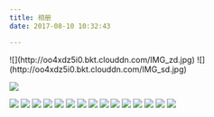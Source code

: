 ```yaml
---
title: 相册
date: 2017-08-10 10:32:43

---
```

<div id="selfPhoto">
<!-- ![](http://oo4xdz5i0.bkt.clouddn.com/test1.jpg-blogImg)
![](http://oo4xdz5i0.bkt.clouddn.com/3.JPG-blogImg)
![](http://oo4xdz5i0.bkt.clouddn.com/1.JPG-blogImg)
![](http://oo4xdz5i0.bkt.clouddn.com/2.JPG-blogImg) -->
<!-- ![title](http://img2.a0bi.com/upload/ttq/20160729/1469781927056.jpeg)
![title](http://img.mp.itc.cn/upload/20161018/59ba2cd3c30e413b8a230f9c2df619ec.jpg)
![title](http://img.mp.sohu.com/q_mini,c_zoom,w_640/upload/20170722/06e6ac6cc77c467f807604f86d18d124.jpg)
![title](http://img.smzy.com/imges/2017/0601/20170601090134369.jpg)
![title](http://img.mp.sohu.com/upload/20170604/bc49cd51c80d4df7ba69c83daf8827be_th.png) -->
![](http://oo4xdz5i0.bkt.clouddn.com/IMG_zd.jpg)
<!-- ![](http://oo4xdz5i0.bkt.clouddn.com/IMG_jjs.jpg) -->
![](http://oo4xdz5i0.bkt.clouddn.com/IMG_sd.jpg)

![](http://oo4xdz5i0.bkt.clouddn.com/IMG_xh.jpg)

![](http://oo4xdz5i0.bkt.clouddn.com/IMG_leifeng.JPG)
![](http://oo4xdz5i0.bkt.clouddn.com/IMG_yunhe1.JPG)
![](http://oo4xdz5i0.bkt.clouddn.com/IMG_yunhe2.JPG)
![](http://oo4xdz5i0.bkt.clouddn.com/IMG_yunhe3.JPG)
![](http://oo4xdz5i0.bkt.clouddn.com/XIXI.jpg)
![](http://oo4xdz5i0.bkt.clouddn.com/IMG_xixi.JPG)
![](http://oo4xdz5i0.bkt.clouddn.com/IMG_xixi1.JPG)
![](http://oo4xdz5i0.bkt.clouddn.com/IMG_duanqiao.jpeg)
![](http://oo4xdz5i0.bkt.clouddn.com/IMG_sh.jpeg)
![](http://oo4xdz5i0.bkt.clouddn.com/IMG_sh3.JPG)
![](http://oo4xdz5i0.bkt.clouddn.com/SH.jpg)
![](http://oo4xdz5i0.bkt.clouddn.com/IMG_sh1.jpeg)
![](http://oo4xdz5i0.bkt.clouddn.com/IMG_sh2.JPG)
![](http://oo4xdz5i0.bkt.clouddn.com/IMG_dsn1.jpg)
![](http://oo4xdz5i0.bkt.clouddn.com/IMG_dsn.jpg)



<div class="clear"></div>
</div>